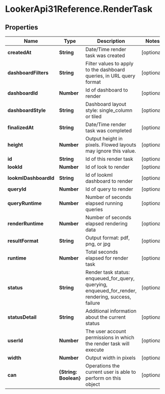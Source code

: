 # LookerApi31Reference.RenderTask

## Properties
Name | Type | Description | Notes
------------ | ------------- | ------------- | -------------
**createdAt** | **String** | Date/Time render task was created | [optional] 
**dashboardFilters** | **String** | Filter values to apply to the dashboard queries, in URL query format | [optional] 
**dashboardId** | **Number** | Id of dashboard to render | [optional] 
**dashboardStyle** | **String** | Dashboard layout style: single_column or tiled | [optional] 
**finalizedAt** | **String** | Date/Time render task was completed | [optional] 
**height** | **Number** | Output height in pixels. Flowed layouts may ignore this value. | [optional] 
**id** | **String** | Id of this render task | [optional] 
**lookId** | **Number** | Id of look to render | [optional] 
**lookmlDashboardId** | **String** | Id of lookml dashboard to render | [optional] 
**queryId** | **Number** | Id of query to render | [optional] 
**queryRuntime** | **Number** | Number of seconds elapsed running queries | [optional] 
**renderRuntime** | **Number** | Number of seconds elapsed rendering data | [optional] 
**resultFormat** | **String** | Output format: pdf, png, or jpg | [optional] 
**runtime** | **Number** | Total seconds elapsed for render task | [optional] 
**status** | **String** | Render task status: enqueued_for_query, querying, enqueued_for_render, rendering, success, failure | [optional] 
**statusDetail** | **String** | Additional information about the current status | [optional] 
**userId** | **Number** | The user account permissions in which the render task will execute | [optional] 
**width** | **Number** | Output width in pixels | [optional] 
**can** | **{String: Boolean}** | Operations the current user is able to perform on this object | [optional] 



